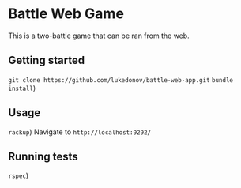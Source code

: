 # Battle Web Game

This is a two-battle game that can be ran from the web. 

## Getting started

`git clone https://github.com/lukedonov/battle-web-app.git`
`bundle install`)

## Usage

`rackup`)
Navigate to `http://localhost:9292/`


## Running tests

`rspec`)
